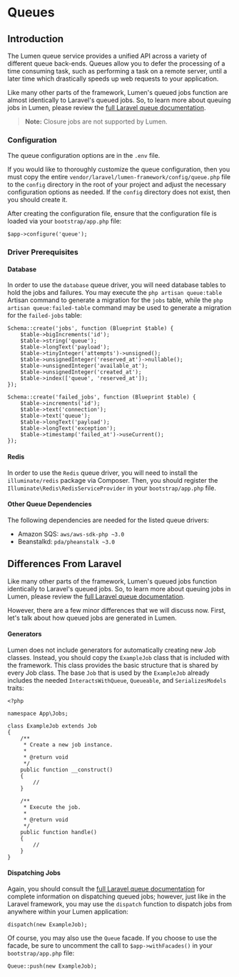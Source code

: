 # Queues

<a name="introduction"></a>
## Introduction

The Lumen queue service provides a unified API across a variety of different queue back-ends. Queues allow you to defer the processing of a time consuming task, such as performing a task on a remote server, until a later time which drastically speeds up web requests to your application.

Like many other parts of the framework, Lumen's queued jobs function are almost identically to Laravel's queued jobs. So, to learn more about queuing jobs in Lumen, please review the [full Laravel queue documentation](https://laravel.com/docs/queues).

> **Note:** Closure jobs are not supported by Lumen.

<a name="configuration"></a>
### Configuration

The queue configuration options are in the `.env` file.

If you would like to thoroughly customize the queue configuration, then you must copy the entire `vendor/laravel/lumen-framework/config/queue.php` file to the `config` directory in the root of your project and adjust the necessary configuration options as needed. If the `config` directory does not exist, then you should create it.

After creating the configuration file, ensure that the configuration file is loaded via your `bootstrap/app.php` file:

    $app->configure('queue');

### Driver Prerequisites

#### Database

In order to use the `database` queue driver, you will need database tables to hold the jobs and failures. You may execute the `php artisan queue:table` Artisan command to generate a migration for the `jobs` table, while the `php artisan queue:failed-table` command may be used to generate a migration for the `failed-jobs` table:

    Schema::create('jobs', function (Blueprint $table) {
        $table->bigIncrements('id');
        $table->string('queue');
        $table->longText('payload');
        $table->tinyInteger('attempts')->unsigned();
        $table->unsignedInteger('reserved_at')->nullable();
        $table->unsignedInteger('available_at');
        $table->unsignedInteger('created_at');
        $table->index(['queue', 'reserved_at']);
    });

    Schema::create('failed_jobs', function (Blueprint $table) {
        $table->increments('id');
        $table->text('connection');
        $table->text('queue');
        $table->longText('payload');
        $table->longText('exception');
        $table->timestamp('failed_at')->useCurrent();
    });

#### Redis

In order to use the `Redis` queue driver, you will need to install the `illuminate/redis` package via Composer. Then, you should register the `Illuminate\Redis\RedisServiceProvider` in your `bootstrap/app.php` file.

#### Other Queue Dependencies

The following dependencies are needed for the listed queue drivers:

- Amazon SQS: `aws/aws-sdk-php ~3.0`
- Beanstalkd: `pda/pheanstalk ~3.0`

## Differences From Laravel

Like many other parts of the framework, Lumen's queued jobs function identically to Laravel's queued jobs. So, to learn more about queuing jobs in Lumen, please review the [full Laravel queue documentation](https://laravel.com/docs/queues).

However, there are a few minor differences that we will discuss now. First, let's talk about how queued jobs are generated in Lumen.

#### Generators

Lumen does not include generators for automatically creating new Job classes. Instead, you should copy the `ExampleJob` class that is included with the framework. This class provides the basic structure that is shared by every Job class. The base `Job` that is used by the `ExampleJob` already includes the needed `InteractsWithQueue`, `Queueable`, and `SerializesModels` traits:

    <?php

    namespace App\Jobs;

    class ExampleJob extends Job
    {
        /**
         * Create a new job instance.
         *
         * @return void
         */
        public function __construct()
        {
            //
        }

        /**
         * Execute the job.
         *
         * @return void
         */
        public function handle()
        {
            //
        }
    }

#### Dispatching Jobs

Again, you should consult the [full Laravel queue documentation](https://laravel.com/docs/queues) for complete information on dispatching queued jobs; however, just like in the Laravel framework, you may use the `dispatch` function to dispatch jobs from anywhere within your Lumen application:

    dispatch(new ExampleJob);

Of course, you may also use the `Queue` facade. If you choose to use the facade, be sure to uncomment the call to `$app->withFacades()` in your `bootstrap/app.php` file:

    Queue::push(new ExampleJob);
